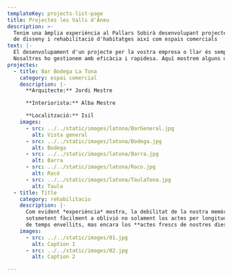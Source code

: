 ```yaml
---
templateKey: projects-list-page
title: Projectes les Valls d'Àneu
description: >-
  Tenim una àmplia experiència al Pallars Sobirà desenvolupant projectes
  de disseny i rehabilitació d'habitatges així com espais comercials
text: |-
  El desenvolupament d'un projecte per la vostra empresa o llar és sempre un treball complex.
  Nosaltres ho gestionem amb eficàcia i rapidesa. Aquí mostrem alguns dels nostres treballs.
projectes:
  - title: Bar Bodega La Tona
    category: espai comercial
    description: |-
      **Arquitecte:** Jordi Mestre

      **Interiorista:** Alba Mestre

      **Localització:** Isil
    images:
      - src: ../../static/images/latona/BarGeneral.jpg
        alt: Vista general
      - src: ../../static/images/latona/Bodega.jpg
        alt: Bodega
      - src: ../../static/images/latona/Barra.jpg
        alt: Barra
      - src: ../../static/images/latona/Raco.jpg
        alt: Racó
      - src: ../../static/images/latona/TaulaTona.jpg
        alt: Taula
  - title: Title
    category: rehabilitacio
    description: |-
      Com evident *experiència* mostra, la debilitat de la nostra memòria
      sotsmetent fàcilment a oblivió no solament los actes per longitud
      de temps envellits, mas encara los **actes frescs de nostres dies**.
    images:
      - src: ../../static/images/01.jpg
        alt: Caption 1
      - src: ../../static/images/02.jpg
        alt: Caption 2

---
```

